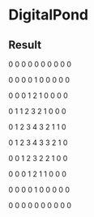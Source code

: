 # DigitalPond

## Result 

0 0 0 0 0 0 0 0 0 0 

0 0 0 0 1 0 0 0 0 0

0 0 0 1 2 1 0 0 0 0

0 1 1 2 3 2 1 0 0 0

0 1 2 3 4 3 2 1 1 0

0 1 2 3 4 3 3 2 1 0 

0 0 1 2 3 2 2 1 0 0 

0 0 0 1 2 1 1 0 0 0 

0 0 0 0 1 0 0 0 0 0 

0 0 0 0 0 0 0 0 0 0 
